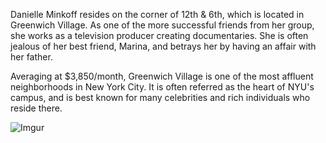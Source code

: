 Danielle Minkoff resides on the corner of 12th & 6th, which is located in Greenwich Village. As one of the more successful friends from her group, she works as a television producer creating documentaries. She is often jealous of her best friend, Marina, and betrays her by having an affair with her father.

Averaging at $3,850/month, Greenwich Village is one of the most affluent neighborhoods in New York City. It is often referred as the heart of NYU's campus, and is best known for many celebrities and rich individuals who reside there.

![Imgur](https://i.imgur.com/Zxpfek9.jpg)
